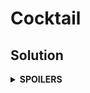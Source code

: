 # Cocktail
## Solution
<details>
<summary><b>SPOILERS</b></summary>

The problem is the combination of GCD & LCM and one-way DFS.

### Steps
1. Before we start the DFS, we should multiply all prime numbers from all ratios, excluding just GCD of each ratio. For example, there are two ratios as 3:1 and 6:4. Then we can get the value of the DFS starting node.

$$ start = (3 × 1 / GCD(3, 1)) × (6 × 4 / GCD(6, 4))
= 3 × 12 = 36 $$

2. As we assign it to the start node of the DFS, we can multiply or divide it into some constituting numbers according to the ratio.

</details>
